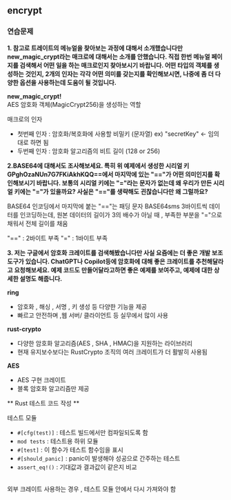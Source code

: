 ## encrypt

### 연습문제

**1. 참고로 트레이트의 메뉴얼을 찾아보는 과정에 대해서 소개했습니다만 new_magic_crypt라는 매크로에 대해서는 소개를 안했습니다. 직접 한번 메뉴얼 페이지를 검색해서 어떤 일을 하는 매크로인지 찾아보시기 바랍니다. 어떤 타입의 객체를 생성하는 것인지, 2개의 인자는 각각 어떤 의미를 갖는지를 확인해보시면, 나중에 좀 더 다양한 옵션을 사용하는데 도움이 될 것입니다.**

**new_magic_crypt!**<br/>
AES 암호화 객체(MagicCrypt256)을 생성하는 역할

매크로의 인자
- 첫번째 인자 : 암호화/복호화에 사용할 비밀키 (문자열) ex) "secretKey" <- 임의대로 하면 됨
- 두번째 인자 : 암호화 알고리즘의 비트 길이 (128 or 256)


**2.BASE64에 대해서도 조사해보세요. 특히 위 예제에서 생성한 시리얼 키 GPghOzaNUn7G7FKiAkhKQQ==에서 마지막에 있는 "=="가 어떤 의미인지를 확인해보시기 바랍니다. 보통의 시리얼 키에는 "="라는 문자가 없는데 왜 우리가 만든 시리얼 키에는 "="가 있을까요? 사실은 "=="를 생략해도 괸찮습니다만 왜 그럴까요?**

BASE64 인코딩에서 마지막에 붙는 "=="는 패딩 문자
BASE64sms 3바이트씩 데이터를 인코딩하는데, 원본 데이터의 길이가 3의 배수가 아닐 때 , 부족한 부분을 "="으로 채워서 전체 길이를 채움

"==" : 2바이트 부족
"=" : 1바이트 부족

**3. 저는 구글에서 암호화 크레이트를 검색해봤습니다만 사실 요즘에는 더 좋은 개발 보조 도구가 있습니다. ChatGPT나 Copilot등에 암호화에 대해 좋은 크레이트를 추천해달라고 요청해보세요. 예제 코드도 만들어달라고하면 좋은 예제를 보여주고, 예제에 대한 상세한 설명도 해줍니다.**

**ring**
- 암호화 , 해싱 , 서명 , 키 생성 등 다양한 기능을 제공
- 빠르고 안전하며 ,웹 서버/ 클라이언트 등 실무에서 많이 사용

**rust-crypto**
- 다양한 암호화 알고리즘(AES , SHA , HMAC)을 지원하는 라이브러리
- 현재 유지보수보다는 RustCrypto 조직의 여러 크레이트가 더 활발히 사용됨

**AES**

- AES 구현 크레이트
- 블록 암호화 알고리즘만 제공


** Rust 테스트 코드 작성 **

테스트 모듈
- `#[cfg(test)]` : 테스트 빌드에서만 컴파일되도록 함
- `mod tests` : 테스트용 하위 모듈
- `#[test]` : 이 함수가 테스트 함수임을 표시
- `#[should_panic]` : panic이 발생해야 성공으로 간주하는 테스트 
- `assert_eq!()` : 기대값과 결과값이 같은지 비교



<br/>
외부 크레이트 사용하는 경우 , 테스트 모듈 안에서 다시 가져와야 함


